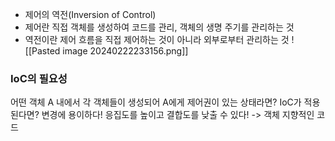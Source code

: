 - 제어의 역전(Inversion of Control)
- 제어란 직접 객체를 생성하여 코드를 관리, 객체의 생명 주기를 관리하는 것
- 역전이란 제어 흐름을 직접 제어하는 것이 아니라 외부로부터 관리하는 것
![[Pasted image 20240222233156.png]]
### IoC의 필요성
어떤 객체 A 내에서 각 객체들이 생성되어 A에게 제어권이 있는 상태라면?
IoC가 적용된다면?
변경에 용이하다! 응집도를 높이고 결합도를 낮출 수 있다! -> 객체 지향적인 코드
